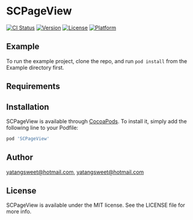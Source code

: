 # SCPageView

[![CI Status](https://img.shields.io/travis/yatangsweet@hotmail.com/SCPageView.svg?style=flat)](https://travis-ci.org/yatangsweet@hotmail.com/SCPageView)
[![Version](https://img.shields.io/cocoapods/v/SCPageView.svg?style=flat)](https://cocoapods.org/pods/SCPageView)
[![License](https://img.shields.io/cocoapods/l/SCPageView.svg?style=flat)](https://cocoapods.org/pods/SCPageView)
[![Platform](https://img.shields.io/cocoapods/p/SCPageView.svg?style=flat)](https://cocoapods.org/pods/SCPageView)

## Example

To run the example project, clone the repo, and run `pod install` from the Example directory first.

## Requirements

## Installation

SCPageView is available through [CocoaPods](https://cocoapods.org). To install
it, simply add the following line to your Podfile:

```ruby
pod 'SCPageView'
```

## Author

yatangsweet@hotmail.com, yatangsweet@hotmail.com

## License

SCPageView is available under the MIT license. See the LICENSE file for more info.
